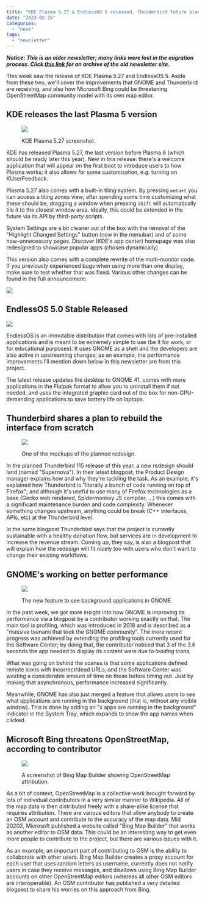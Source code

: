 ```yaml
---
title: "KDE Plasma 5.27 & EndlessOS 5 released, Thunderbird future plans, and more!"
date: "2023-02-15"
categories: 
  - "news"
tags: 
  - "newsletter"
---
```


**_Notice: This is an older newsletter; many links were lost in the migration process. Click [this link](https://archive.techhut.tv/) for an archive of the old newsletter site_**.

This week saw the release of KDE Plasma 5.27 and EndlessOS 5. Aside from these two, we'll cover the improvements that GNOME and Thunderbird are receiving, and also how Microsoft Bing could be threatening OpenStreetMap community model with its own map editor.

## KDE releases the last Plasma 5 version

<figure>

![](images/image-8.png)

<figcaption>

KDE Plasma 5.27 screenshot.

</figcaption>

</figure>

KDE has released Plasma 5.27, the last version before Plasma 6 (which should be ready later this year). New in this release: there's a welcome application that will appear on the first boot to introduce users to how Plasma works; it also allows for some customization, e.g. turning on KUserFeedback.

Plasma 5.27 also comes with a built-in tiling system. By pressing `meta+t` you can access a tiling zones view; after spending some time customizing what these should be, dragging a window when pressing `shift` will automatically tile it to the closest window area. Ideally, this could be extended in the future via its API by third-party scripts.

System Settings are a bit cleaner out of the box with the removal of the "Highlight Changed Settings" button (now in the menubar) and of some now-unnecessary pages. Discover (KDE's app center) homepage was also redesigned to showcase popular apps (chosen dynamically).

This version also comes with a complete rewrite of the multi-monitor code. If you previously experienced bugs when using more than one display, make sure to test whether that was fixed. Various other changes can be found in the full announcement:

![](https://www-staging.kde.org/favicon.ico)

## EndlessOS 5.0 Stable Released

![](images/image-11.png)

EndlessOS is an immutable distribution that comes with lots of pre-installed applications and is meant to be extremely simple to use (be it for work, or for educational purposes). It uses GNOME as a shell and the developers are also active in upstreaming changes; as an example, the performance improvements I'll mention down below in this newsletter are from this project.

The latest release updates the desktop to GNOME 41, comes with more applications in the Flatpak format to allow you to uninstall them if not needed, and uses the integrated graphic card out of the box for non-GPU-demanding applications to save battery life on laptops.

## Thunderbird shares a plan to rebuild the interface from scratch

<figure>

![](images/image-9.png)

<figcaption>

One of the mockups of the planned redesign.

</figcaption>

</figure>

In the planned Thunderbird 115 release of this year, a new redesign should land (named "Supernova"). In their latest blogpost, the Product Design manager explains how and why they're tackling the task. As an example, it's explained how Thunderbird is "literally a bunch of code running on top of Firefox"; and although it's useful to use many of Firefox technologies as a base (Gecko web rendered, Spidermonkey JS compiler, ...) this comes with a significant maintenance burden and code complexity. Whenever something changes upstream, anything could be break (C++ interfaces, APIs, etc) at the Thunderbird level.

In the same blogpost Thunderbird says that the project is currently sustainable with a healthy donation flow, but services are in development to increase the revenue stream. Coming up, they say, is also a blogpost that will explain how the redesign will fit nicely too with users who don't want to change their existing workflows.

## GNOME's working on better performance

<figure>

![](images/image-10.png)

<figcaption>

The new feature to see background applications in GNOME.

</figcaption>

</figure>

In the past week, we got more insight into how GNOME is improving its performance via a blogpost by a contributor working exactly on that. The main tool is profiling, which was introduced in 2018 and is described as a "massive tsunami that took the GNOME community". The more recent progress was achieved by extending the profiling tools currently used for the Software Center; by doing that, the contributor noticed that 3 of the 3.6 seconds the app needed to display its content were due to _loading icons_.

What was going on behind the scenes is that some applications defined remote icons with incorrect/dead URLs, and the Software Center was wasting a considerable amount of time on those before timing out. Just by making that asynchronous, performance increased significantly.

Meanwhile, GNOME has also just merged a feature that allows users to see what applications are running in the background (that is, without any visible window). This is done by adding an "x apps are running in the background" indicator in the System Tray, which expands to show the app names when clicked.

## Microsoft Bing threatens OpenStreetMap, according to contributor

<figure>

![](images/image-7.png)

<figcaption>

A screenshot of Bing Map Builder showing OpenStreetMap attribution.

</figcaption>

</figure>

As a bit of context, OpenStreetMap is a collective work brought forward by lots of individual contributors in a very similar manner to Wikipedia. All of the map data is then distributed freely with a share-alike license that requires attribution. There are various editors that allow anybody to create an OSM account and contribute to the accuracy of the map data. Mid 20202, Microsoft published a website called "Bing Map Builder" that works as another editor to OSM data. This could be an interesting way to get even more people to contribute to the project, but there are various issues with it.

As an example, an important part of contributing to OSM is the ability to collaborate with other users. Bing Map Builder creates a proxy account for each user that uses random letters as username, currently does not notify users in case they receive messages, and disallows using Bing Map Builder accounts on other OpenStreetMap editors (whereas all other OSM editors are interoperable). An OSM contributor has published a very detailed blogpost to share his worries on this approach from Bing.
